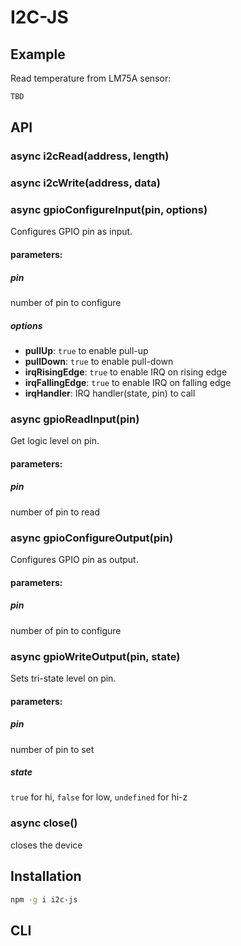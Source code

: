 # I2C-JS

## Example

Read temperature from LM75A sensor:

```js
TBD
```

## API

### async i2cRead(address, length)


### async i2cWrite(address, data)

### async gpioConfigureInput(pin, options)
Configures GPIO pin as input.
#### parameters:
##### pin
number of pin to configure 
##### options
- **pullUp**: `true` to enable pull-up 
- **pullDown**: `true` to enable pull-down 
- **irqRisingEdge**: `true` to enable IRQ on rising edge
- **irqFallingEdge**: `true` to enable IRQ on falling edge
- **irqHandler**: IRQ handler(state, pin) to call

### async gpioReadInput(pin)
Get logic level on pin.
#### parameters:
##### pin
number of pin to read 

### async gpioConfigureOutput(pin)
Configures GPIO pin as output.
#### parameters:
##### pin
number of pin to configure 

### async gpioWriteOutput(pin, state)
Sets tri-state level on pin. 
#### parameters:
##### pin
number of pin to set
##### state 
`true` for hi, `false` for low, `undefined` for hi-z

### async close()
closes the device

## Installation

```sh
npm -g i i2c-js
```

## CLI